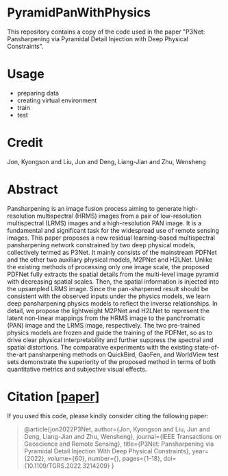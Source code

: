# PyramidPanWithPhysics

This repository contains a copy of the code used in the paper "P3Net: Pansharpening via Pyramidal Detail Injection with Deep Physical Constraints".

# Usage
- preparing data
- creating virtual environment
- train
- test
# Credit
Jon, Kyongson and Liu, Jun and Deng, Liang-Jian and Zhu, Wensheng

# Abstract
Pansharpening is an image fusion process aiming to generate high-resolution multispectral (HRMS) images from a pair of low-resolution multispectral (LRMS) images and a high-resolution PAN image. It is a fundamental and significant task for the widespread use of remote sensing images. This paper proposes a new residual learning-based multispectral pansharpening network constrained by two deep physical models, collectively termed as P3Net. It mainly consists of the mainstream PDFNet and the other two auxiliary physical models, M2PNet and H2LNet. Unlike the existing methods of processing only one image scale, the proposed PDFNet fully extracts the spatial details from the multi-level image pyramid with decreasing spatial scales. Then, the spatial information is injected into the upsampled LRMS image. Since the pan-sharpened result should be consistent with the observed inputs under the physics models, we learn deep pansharpening physics models to reflect the inverse relationships. In detail, we propose the lightweight M2PNet and H2LNet to represent the latent non-linear mappings from the HRMS image to the panchromatic (PAN) image and the LRMS image, respectively. The two pre-trained physics models are frozen and guide the training of the PDFNet, so as to drive clear physical interpretability and further suppress the spectral and spatial distortions. The comparative experiments with the existing state-of-the-art pansharpening methods on QuickBird, GaoFen, and WorldView test sets demonstrate the superiority of the proposed method in terms of both quantitative metrics and subjective visual effects. 

# Citation [[paper]](https://ieeexplore.ieee.org/document/9918041)
If you used this code, please kindly consider citing the following paper:

>@article{jon2022P3Net, author={Jon, Kyongson and Liu, Jun and Deng, Liang-Jian and Zhu, Wensheng},
  journal={IEEE Transactions on Geoscience and Remote Sensing}, 
  title={P3Net: Pansharpening via Pyramidal Detail Injection With Deep Physical Constraints}, 
  year={2022},
  volume={60},
  number={},
  pages={1-18},
  doi={10.1109/TGRS.2022.3214209}
  }
